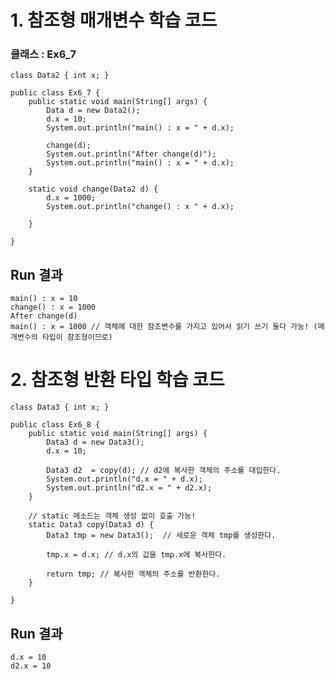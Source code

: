# 1. 참조형 매개변수 학습 코드

### 클래스 : Ex6_7

	class Data2 { int x; }
	
	public class Ex6_7 {
		public static void main(String[] args) {
			Data d = new Data2();
			d.x = 10;
			System.out.println("main() : x = " + d.x);
			
			change(d);
			System.out.println("After change(d)");
			System.out.println("main() : x = " + d.x);
		}
		
		static void change(Data2 d) {
			d.x = 1000;
			System.out.println("change() : x " + d.x);
			
		}
	
	}


## Run 결과

	main() : x = 10
	change() : x = 1000
	After change(d)
	main() : x = 1000 // 객체에 대한 참조변수를 가지고 있어서 읽기 쓰기 둘다 가능! (매개변수의 타입이 참조형이므로)

# 2. 참조형 반환 타입 학습 코드

	class Data3 { int x; }
	
	public class Ex6_8 {
		public static void main(String[] args) {
			Data3 d = new Data3();
			d.x = 10;
			
			Data3 d2  = copy(d); // d2에 복사한 객체의 주소를 대입한다.
			System.out.println("d.x = " + d.x);
			System.out.println("d2.x = " + d2.x);
		}
		
		// static 메소드는 객체 생성 없이 호출 가능!
		static Data3 copy(Data3 d) {
			Data3 tmp = new Data3();  // 새로운 객체 tmp를 생성한다.
			
			tmp.x = d.x; // d.x의 값을 tmp.x에 복사한다.
			
			return tmp; // 복사한 객체의 주소를 반환한다. 
		}
	
	}
## Run 결과
	d.x = 10
	d2.x = 10
